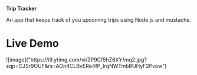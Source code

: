 <b> Trip Tracker</b>
<div>An app that keeps track of you upcoming trips using Node.js and mustache.</div>
<h1>Live Demo</h1>
![image]("https://i9.ytimg.com/vi/ZP9Cf5hZ6XY/mq2.jpg?sqp=CJSr9OUF&rs=AOn4CLBvERe4fP_lrqNWTmbIPJHyF2Pvow")
